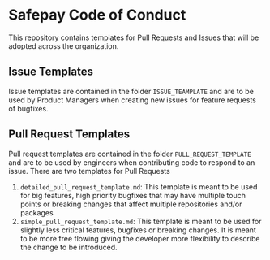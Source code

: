 # Safepay Code of Conduct

This repository contains templates for Pull Requests and Issues that will be adopted across the organization.

## Issue Templates

Issue templates are contained in the folder `ISSUE_TEAMPLATE` and are to be used by Product Managers when creating new issues for feature requests of bugfixes.

## Pull Request Templates

Pull request templates are contained in the folder `PULL_REQUEST_TEMPLATE` and are to be used by engineers when contributing code to respond to an issue. There are two templates for Pull Requests

1. `detailed_pull_request_template.md`: This template is meant to be used for big features, high priority bugfixes that may have multiple touch points or breaking changes that affect multiple repositories and/or packages
2. `simple_pull_request_template.md`: This template is meant to be used for slightly less critical features, bugfixes or breaking changes. It is meant to be more free flowing giving the developer more flexibility to describe the change to be introduced.

